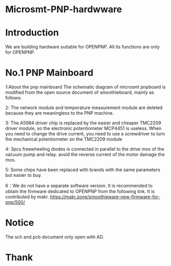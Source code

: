 # Microsmt-PNP-hardwware
# Introduction
  We are building hardware suitable for OPENPNP. All its functions are only for OPENPNP.
# No.1  PNP Mainboard
 1:About the pnp  mainboard The schematic diagram of microsmt pnpboard is modified from the open source document of smoothieboard, mainly as follows:

 2: The network module and temperature measurement module are deleted because they are meaningless to the PNP machine.

 3: The A5984 driver chip is replaced by the easier and cheaper TMC2209 driver module, so the electronic potentiometer MCP4451 is useless. When you need to change the drive current, you need to use a screwdriver to turn the mechanical potentiometer on the TMC2209 module

4: 3pcs freewheeling diodes is connected in parallel to the drive mos of the vacuum pump and relay. avoid the reverse current of the motor damage the mos.

5: Some chips have been replaced with brands with the same parameters but easier to buy.

6：We do not have a separate software version. It is recommended to obtain the firmware dedicated to OPENPNP from the following link. It is contributed by makr.
                  https://makr.zone/smoothieware-new-firmware-for-pnp/500/
                  
#  Notice
  The  sch  and  pcb  document   only  open with  AD.

#  Thank  
 
